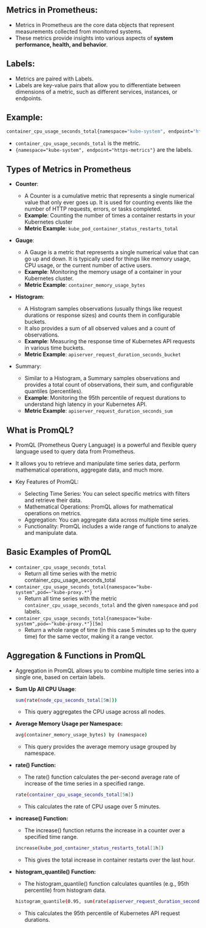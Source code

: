 
## Metrics in Prometheus:
- Metrics in Prometheus are the core data objects that represent measurements collected from monitored systems.
- These metrics provide insights into various aspects of **system performance, health, and behavior**.

## Labels:
- Metrics are paired with Labels.
- Labels are key-value pairs that allow you to differentiate between dimensions of a metric, such as different services, instances, or endpoints.


## Example:
```bash
container_cpu_usage_seconds_total{namespace="kube-system", endpoint="https-metrics"}
```
- `container_cpu_usage_seconds_total` is the metric.
- `{namespace="kube-system", endpoint="https-metrics"}` are the labels.

## Types of Metrics in Prometheus
- **Counter**:
    - A Counter is a cumulative metric that represents a single numerical value that only ever goes up. It is used for counting events like the number of HTTP requests, errors, or tasks completed.
    - **Example**: Counting the number of times a container restarts in your Kubernetes cluster
    - **Metric Example**: `kube_pod_container_status_restarts_total`

- **Gauge**:
    - A Gauge is a metric that represents a single numerical value that can go up and down. It is typically used for things like memory usage, CPU usage, or the current number of active users.
    - **Example**: Monitoring the memory usage of a container in your Kubernetes cluster.
    - **Metric Example**: `container_memory_usage_bytes`

- **Histogram**:
    - A Histogram samples observations (usually things like request durations or response sizes) and counts them in configurable buckets.
    - It also provides a sum of all observed values and a count of observations.
    - **Example**: Measuring the response time of Kubernetes API requests in various time buckets.
    - **Metric Example**: `apiserver_request_duration_seconds_bucket`

- Summary:
    - Similar to a Histogram, a Summary samples observations and provides a total count of observations, their sum, and configurable quantiles (percentiles).
    - **Example**: Monitoring the 95th percentile of request durations to understand high latency in your Kubernetes API.
    - **Metric Example**: `apiserver_request_duration_seconds_sum`

## What is PromQL?
- PromQL (Prometheus Query Language) is a powerful and flexible query language used to query data from Prometheus.
- It allows you to retrieve and manipulate time series data, perform mathematical operations, aggregate data, and much more.

- Key Features of PromQL:
    - Selecting Time Series: You can select specific metrics with filters and retrieve their data.
    - Mathematical Operations: PromQL allows for mathematical operations on metrics.
    - Aggregation: You can aggregate data across multiple time series.
    - Functionality: PromQL includes a wide range of functions to analyze and manipulate data.

## Basic Examples of PromQL
- `container_cpu_usage_seconds_total`
    - Return all time series with the metric container_cpu_usage_seconds_total
- `container_cpu_usage_seconds_total{namespace="kube-system",pod=~"kube-proxy.*"}`
    - Return all time series with the metric `container_cpu_usage_seconds_total` and the given `namespace` and `pod` labels.
- `container_cpu_usage_seconds_total{namespace="kube-system",pod=~"kube-proxy.*"}[5m]`
    - Return a whole range of time (in this case 5 minutes up to the query time) for the same vector, making it a range vector.

## Aggregation & Functions in PromQL
- Aggregation in PromQL allows you to combine multiple time series into a single one, based on certain labels.
- **Sum Up All CPU Usage**:
    ```bash
    sum(rate(node_cpu_seconds_total[5m]))
    ```
    - This query aggregates the CPU usage across all nodes.

- **Average Memory Usage per Namespace:**
    ```bash
    avg(container_memory_usage_bytes) by (namespace)
    ```
    - This query provides the average memory usage grouped by namespace.

- **rate() Function:**
    - The rate() function calculates the per-second average rate of increase of the time series in a specified range.
    ```bash
    rate(container_cpu_usage_seconds_total[5m])
    ```
    - This calculates the rate of CPU usage over 5 minutes.
- **increase() Function:**
    - The increase() function returns the increase in a counter over a specified time range.
    ```bash
    increase(kube_pod_container_status_restarts_total[1h])
    ```
    - This gives the total increase in container restarts over the last hour.

- **histogram_quantile() Function:**
    - The histogram_quantile() function calculates quantiles (e.g., 95th percentile) from histogram data.
    ```bash
    histogram_quantile(0.95, sum(rate(apiserver_request_duration_seconds_bucket[5m])) by (le))
    ```
    - This calculates the 95th percentile of Kubernetes API request durations.
